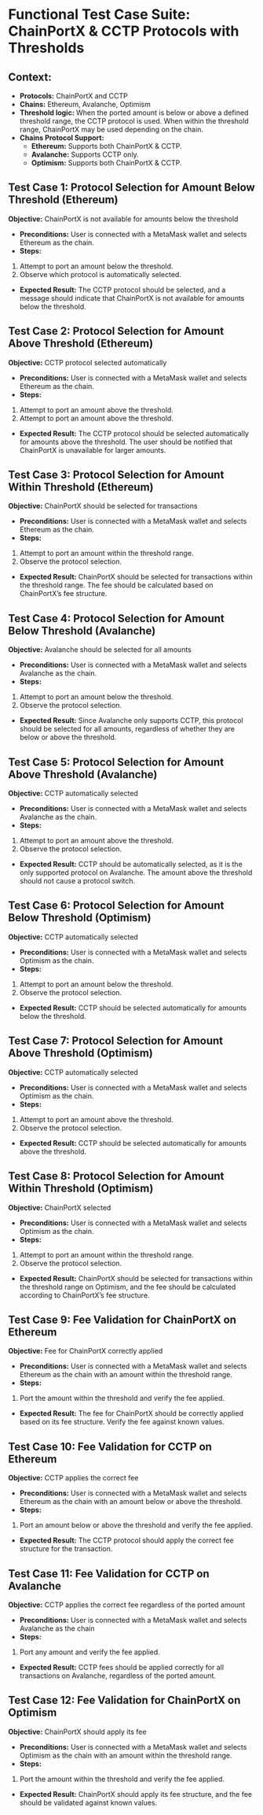 # Functional Test Case Suite: ChainPortX & CCTP Protocols with Thresholds
## Context:
- **Protocols:** ChainPortX and CCTP
- **Chains:** Ethereum, Avalanche, Optimism
- **Threshold logic:** When the ported amount is below or above a defined threshold range, the CCTP protocol is used. When within the threshold range, ChainPortX may be used depending on the chain.
- **Chains Protocol Support:** 
  - **Ethereum:** Supports both ChainPortX & CCTP.
  - **Avalanche:** Supports CCTP only.
  - **Optimism:** Supports both ChainPortX & CCTP.

## Test Case 1: Protocol Selection for Amount Below Threshold (Ethereum)
**Objective:** ChainPortX is not available for amounts below the threshold
- **Preconditions:** User is connected with a MetaMask wallet and selects Ethereum as the chain.
- **Steps:**
1. Attempt to port an amount below the threshold.
2. Observe which protocol is automatically selected.
- **Expected Result:** The CCTP protocol should be selected, and a message should indicate that ChainPortX is not available for amounts below the threshold.

## Test Case 2: Protocol Selection for Amount Above Threshold (Ethereum)
**Objective:** CCTP protocol selected automatically
- **Preconditions:** User is connected with a MetaMask wallet and selects Ethereum as the chain.
- **Steps:**
1. Attempt to port an amount above the threshold.
2. Attempt to port an amount above the threshold.
- **Expected Result:** The CCTP protocol should be selected automatically for amounts above the threshold. The user should be notified that ChainPortX is unavailable for larger amounts.

## Test Case 3: Protocol Selection for Amount Within Threshold (Ethereum)
**Objective:** ChainPortX should be selected for transactions
- **Preconditions:** User is connected with a MetaMask wallet and selects Ethereum as the chain.
- **Steps:**
1. Attempt to port an amount within the threshold range.
2. Observe the protocol selection.
- **Expected Result:** ChainPortX should be selected for transactions within the threshold range. The fee should be calculated based on ChainPortX’s fee structure.

## Test Case 4: Protocol Selection for Amount Below Threshold (Avalanche)
**Objective:** Avalanche should be selected for all amounts
- **Preconditions:** User is connected with a MetaMask wallet and selects Avalanche as the chain.
- **Steps:**
1. Attempt to port an amount below the threshold.
2. Observe the protocol selection.
- **Expected Result:** Since Avalanche only supports CCTP, this protocol should be selected for all amounts, regardless of whether they are below or above the threshold.

## Test Case 5: Protocol Selection for Amount Above Threshold (Avalanche)
**Objective:** CCTP automatically selected
- **Preconditions:** User is connected with a MetaMask wallet and selects Avalanche as the chain.
- **Steps:**
1. Attempt to port an amount above the threshold.
2. Observe the protocol selection.
- **Expected Result:** CCTP should be automatically selected, as it is the only supported protocol on Avalanche. The amount above the threshold should not cause a protocol switch.

## Test Case 6: Protocol Selection for Amount Below Threshold (Optimism)
**Objective:** CCTP automatically selected
- **Preconditions:** User is connected with a MetaMask wallet and selects Optimism as the chain.
- **Steps:**
1. Attempt to port an amount below the threshold.
2. Observe the protocol selection.
- **Expected Result:** CCTP should be selected automatically for amounts below the threshold.

## Test Case 7: Protocol Selection for Amount Above Threshold (Optimism)
**Objective:** CCTP automatically selected
- **Preconditions:** User is connected with a MetaMask wallet and selects Optimism as the chain.
- **Steps:**
1. Attempt to port an amount above the threshold.
2. Observe the protocol selection.
- **Expected Result:** CCTP should be selected automatically for amounts above the threshold.

## Test Case 8: Protocol Selection for Amount Within Threshold (Optimism)
**Objective:** ChainPortX selected
- **Preconditions:** User is connected with a MetaMask wallet and selects Optimism as the chain.
- **Steps:**
1. Attempt to port an amount within the threshold range.
2. Observe the protocol selection.
- **Expected Result:** ChainPortX should be selected for transactions within the threshold range on Optimism, and the fee should be calculated according to ChainPortX’s fee structure.

## Test Case 9: Fee Validation for ChainPortX on Ethereum
**Objective:** Fee for ChainPortX correctly applied
- **Preconditions:** User is connected with a MetaMask wallet and selects Ethereum as the chain with an amount within the threshold range.
- **Steps:**
1. Port the amount within the threshold and verify the fee applied.
- **Expected Result:** The fee for ChainPortX should be correctly applied based on its fee structure. Verify the fee against known values.

## Test Case 10: Fee Validation for CCTP on Ethereum
**Objective:** CCTP applies the correct fee
- **Preconditions:** User is connected with a MetaMask wallet and selects Ethereum as the chain with an amount below or above the threshold.
- **Steps:**
1. Port an amount below or above the threshold and verify the fee applied.
- **Expected Result:** The CCTP protocol should apply the correct fee structure for the transaction.

## Test Case 11: Fee Validation for CCTP on Avalanche
**Objective:** CCTP applies the correct fee regardless of the ported amount
- **Preconditions:** User is connected with a MetaMask wallet and selects Avalanche as the chain
- **Steps:**
1. Port any amount and verify the fee applied.
- **Expected Result:** CCTP fees should be applied correctly for all transactions on Avalanche, regardless of the ported amount.

## Test Case 12: Fee Validation for ChainPortX on Optimism
**Objective:** ChainPortX should apply its fee
- **Preconditions:** User is connected with a MetaMask wallet and selects Optimism as the chain with an amount within the threshold range.
- **Steps:**
1. Port the amount within the threshold and verify the fee applied.
- **Expected Result:** ChainPortX should apply its fee structure, and the fee should be validated against known values.
